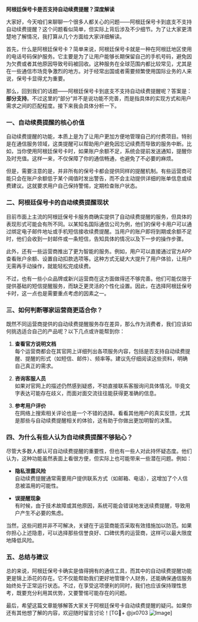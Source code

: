 **阿根廷保号卡是否支持自动续费提醒？深度解读**

大家好，今天咱们来聊聊一个很多人都关心的问题——阿根廷保号卡到底支不支持自动续费提醒？这个问题看似简单，但实际上背后涉及不少细节。为了让大家更清楚地了解情况，我打算从几个方面给大家详细解读。

首先，什么是阿根廷保号卡？简单来说，阿根廷保号卡就是一种在阿根廷地区使用的电话号码保护服务。它主要是为了让用户能够长期保留自己的手机号码，避免因为欠费或者其他原因导致号码被回收。这种服务在全球范围内都比较常见，尤其是在一些通信市场竞争激烈的地方。对于经常出国或者需要频繁使用国际业务的人来说，保号卡显得尤为重要。

那么，回到我们的话题——阿根廷保号卡到底支不支持自动续费提醒呢？答案是：**部分支持**。不过这里的“部分”并不是说功能不完善，而是指具体的实现方式和用户需求之间的匹配程度。接下来我会具体分析一下。

### 一、自动续费提醒的核心价值

自动续费提醒的功能，本质上是为了让用户更加方便地管理自己的付费项目。特别是在通信服务领域，这类提醒可以帮助用户避免因忘记续费而导致的服务中断。比如，当你使用阿根廷保号卡时，如果账户余额不足，系统会提前发送通知，提醒你及时充值。这样一来，不仅保障了你的通信畅通，也避免了不必要的麻烦。

但是，需要注意的是，并非所有的保号卡都会提供同样的提醒机制。有些运营商可能只会在账户余额低于某个阈值时发出警告，而不会主动提供详细的账单信息或续费建议。这就要求用户自己保持警惕，定期检查账户状态。

### 二、阿根廷保号卡的自动续费提醒现状

目前市面上主流的阿根廷保号卡服务商确实提供了自动续费提醒的服务，但具体的表现形式可能会有所不同。以某知名国际通信公司为例，他们的保号卡用户可以通过绑定电子邮件地址或手机短信接收续费提醒。当用户的账户即将到期或余额不足时，他们会收到一封邮件或一条短信，告知具体的情况以及下一步的操作步骤。

此外，还有一些运营商推出了更为智能的服务。例如，用户可以直接通过官方APP查看账户余额、设置自动扣款选项等。这种方式无疑大大提升了用户体验，让用户无需再手动操作，就能轻松完成续费。

不过，也有一些小众品牌或新兴运营商在这方面做得还不够完善。他们可能仅限于提供基础的短信提醒服务，而缺乏更灵活的个性化设置。因此，在选择阿根廷保号卡时，这一点也是需要重点考虑的因素之一。

### 三、如何判断哪家运营商更适合你？

既然不同运营商提供的自动续费提醒服务存在差异，那么作为消费者，我们应该如何挑选适合自己的产品呢？以下几点或许能帮到你：

1. **查看官方说明文档**  
   每个运营商都会在其官网上详细列出各项服务内容，包括是否支持自动续费提醒、提醒的形式（如短信、邮件）、频率等。建议先仔细阅读这些资料，明确自己真正的需求。

2. **咨询客服人员**  
   如果对官网上的描述仍然感到疑惑，不妨直接联系客服询问具体情况。毕竟文字表达可能存在歧义，而面对面交流往往能获得更准确的信息。

3. **参考用户评价**  
   在网络上搜索相关评论也是一个不错的选择。看看其他用户的真实反馈，尤其是那些与自动续费提醒相关的体验，这有助于你做出更加明智的决策。

### 四、为什么有些人认为自动续费提醒不够贴心？

尽管大多数人都认可自动续费提醒的重要性，但也有一些人对此持怀疑态度。他们认为，这种功能虽然表面上看很方便，但实际上也可能带来一些潜在问题。例如：

- **隐私泄露风险**  
  自动续费提醒通常需要用户提供联系方式（如邮箱、电话），这增加了个人信息被滥用的可能性。
  
- **误提醒现象**  
  有时候，由于技术故障或其他原因，系统可能会错误地发送续费提醒，导致用户产生不必要的焦虑。

当然，这些问题并非不可解决，关键在于运营商能否采取有效措施加以防范。如果你担心上述隐患，可以选择那些信誉良好、口碑优秀的运营商，这样可以最大限度地降低风险。

### 五、总结与建议

总的来说，阿根廷保号卡确实是值得拥有的通信工具，而其中的自动续费提醒功能更是锦上添花的存在。它不仅能帮助我们更好地管理个人财务，还能确保通信服务始终处于正常运行状态。不过，在享受这项便利的同时，我们也应该保持理性思考，既要充分利用其优势，又要警惕可能存在的问题。

最后，希望这篇文章能够解答大家关于阿根廷保号卡自动续费提醒的疑问。如果你还有其他想了解的内容，欢迎随时留言讨论！[TG💪+ @jx0703 ![Image](https://github.com/user-attachments/assets/dbca1d08-cadb-493c-b0ec-ad6f7a83f270)]